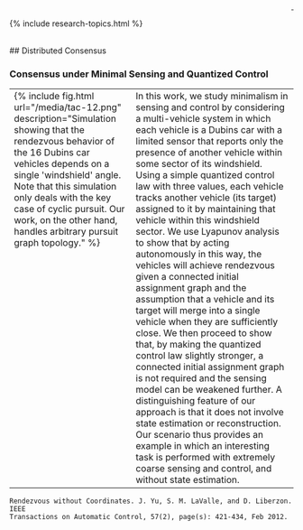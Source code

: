 <div style="text-align: right">
  <a href="https://scholar.google.com/citations?user=jkRa2LEAAAAJ&hl=en"><span style="color:blue">&nbsp;</span></a>
</div>

{% include research-topics.html %} 

<br />
## Distributed Consensus

### Consensus under Minimal Sensing and Quantized Control

<table border="0"  style="border: none!important; vertical-align:top;">
  <tr style="border: none!important;">
    <td width="200px" style="border: none!important;  vertical-align:top;">
      {% include fig.html url="/media/tac-12.png" description="Simulation showing that the rendezvous behavior of the 16 Dubins car vehicles depends on a single 'windshield' angle. Note that this simulation only deals with the key case of cyclic pursuit. Our work, on the other hand, handles arbitrary pursuit graph topology." %}  
    </td>
    <td style="border: none!important; vertical-align:top;">
       In this work, we study minimalism in sensing and control by considering a multi-vehicle system in which each vehicle is a Dubins car with a limited sensor that reports only the presence of another vehicle within some sector of its windshield. Using a simple quantized control law with three values, each vehicle tracks another vehicle (its target) assigned to it by maintaining that vehicle within this windshield sector. We use Lyapunov analysis to show that by acting autonomously in this way, the vehicles will achieve rendezvous given a connected initial assignment graph and the assumption that a vehicle and its target will merge into a single vehicle when they are sufficiently close. We then proceed to show that, by making the quantized control law slightly stronger, a connected initial assignment graph is not required and the sensing model can be weakened further. A distinguishing feature of our approach is that it does not involve state estimation or reconstruction. Our scenario thus provides an example in which an interesting task is performed with extremely coarse sensing and control, and without state estimation.
    </td>
  </tr>
</table>

```
Rendezvous without Coordinates. J. Yu, S. M. LaValle, and D. Liberzon. IEEE 
Transactions on Automatic Control, 57(2), page(s): 421-434, Feb 2012. 
```

